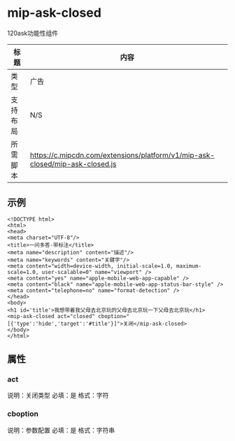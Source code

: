 # mip-ask-closed

120ask功能性组件

标题|内容
----|----
类型|广告
支持布局| N/S
所需脚本|https://c.mipcdn.com/extensions/platform/v1/mip-ask-closed/mip-ask-closed.js

## 示例
```
<!DOCTYPE html>
<html>
<head>
<meta charset="UTF-8"/> 
<title>一问多答-带标注</title>
<meta name="description" content="描述"/> 
<meta name="keywords" content="关键字"/>
<meta content="width=device-width, initial-scale=1.0, maximum-scale=1.0, user-scalable=0" name="viewport" /> 
<meta content="yes" name="apple-mobile-web-app-capable" />
<meta content="black" name="apple-mobile-web-app-status-bar-style" />
<meta content="telephone=no" name="format-detection" /> 
</head>
<body>
<h1 id='title'>我想带着我父母去北京玩的父母去北京玩一下父母去北京玩</h1>
<mip-ask-closed act="closed" cboption="[{'type':'hide','target':'#title'}]">关闭</mip-ask-closed>
</body>
</html>
```

## 属性

### act
说明：关闭类型
必填：是
格式：字符

### cboption
说明：参数配置
必填：是
格式：字符串